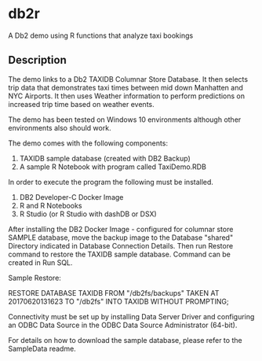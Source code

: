 # db2r
A Db2 demo using R functions that analyze taxi bookings

## Description
The demo links to a Db2 TAXIDB Columnar Store Database.  It then selects trip data that demonstrates taxi times between mid down Manhatten and NYC Airports.  It then uses Weather information to perform predictions on increased trip time based on weather events.

The demo has been tested on Windows 10 environments although other environments also should work. 

The demo comes with the following components: 
1.  TAXIDB sample database (created with DB2 Backup)
2.  A sample R Notebook with program called TaxiDemo.RDB

In order to execute the program the following must be installed.

1.  DB2 Developer-C Docker Image
2.  R and R Notebooks
3.  R Studio  (or R Studio with dashDB or DSX)

After installing the DB2 Docker Image - configured for columnar store SAMPLE database, move the backup image to the Database "shared" Directory indicated in Database Connection Details.  Then run Restore command to restore the TAXIDB sample database.  Command can be created in Run SQL.  

Sample Restore:

RESTORE DATABASE TAXIDB FROM "/db2fs/backups" TAKEN AT 20170620131623 TO "/db2fs" INTO TAXIDB WITHOUT PROMPTING; 

Connectivity must be set up by installing Data Server Driver and configuring an ODBC Data Source in the ODBC Data Source Administrator (64-bit).  

For details on how to download the sample database, please refer to the SampleData readme.
